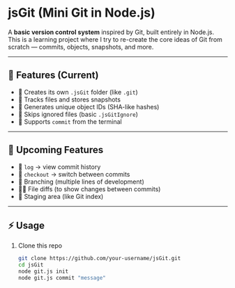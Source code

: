 # jsGit (Mini Git in Node.js)

A **basic version control system** inspired by Git, built entirely in Node.js.  
This is a learning project where I try to re-create the core ideas of Git from scratch — commits, objects, snapshots, and more.

---

## 🚀 Features (Current)
- 📂 Creates its own `.jsGit` folder (like `.git`)
- 📝 Tracks files and stores snapshots
- 🔑 Generates unique object IDs (SHA-like hashes)
- 🙈 Skips ignored files (basic `.jsGitIgnore`)
- 💾 Supports `commit` from the terminal

---

## 🔮 Upcoming Features
- 📜 `log` → view commit history  
- 🔄 `checkout` → switch between commits  
- 🌱 Branching (multiple lines of development)  
- 🧑‍💻 File diffs (to show changes between commits)  
- 🎯 Staging area (like Git index)  

---

## ⚡ Usage

1. Clone this repo  
   ```bash
   git clone https://github.com/your-username/jsGit.git
   cd jsGit
   node git.js init
   node git.js commit "message"
